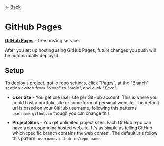 [&larr; Back](./README.md)

# GitHub Pages

[**GitHub Pages**](https://pages.github.com/) - free hosting service.

After you set up hosting using GitHub Pages, future changes you push will be automatically deployed.

## Setup

To deploy a project, got to repo settings, click "Pages", at the "Branch" section switch from "None" to "main", and click "Save".

- **User Site** - You get one user site per GitHub account. This is where you could host a portfolio site or some form of personal website. The default url is based on your GitHub username, following this patterns: `username.github.io` though you can change this.

- **Project Sites** - You get unlimited project sites. Each GitHub repo can have a corresponding hosted website. It's as simple as telling GitHub which specific branch contains the web content. The default urls follow this pattern: `username.github.io/repo-name`

<br>
